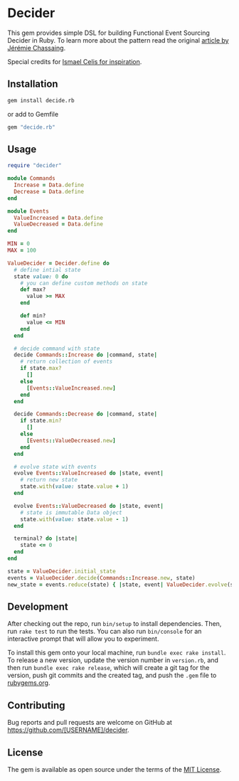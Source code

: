 # Decider

This gem provides simple DSL for building Functional Event Sourcing Decider in Ruby. To learn more about the pattern read the original [article by Jérémie Chassaing](https://thinkbeforecoding.com/post/2021/12/17/functional-event-sourcing-decider).

Special credits for [Ismael Celis for inspiration](https://ismaelcelis.com/posts/decide-evolve-react-pattern-in-ruby/).

## Installation

```bash
gem install decide.rb
```

or add to Gemfile

```ruby
gem "decide.rb"
```

## Usage

```ruby
require "decider"

module Commands
  Increase = Data.define
  Decrease = Data.define
end

module Events
  ValueIncreased = Data.define
  ValueDecreased = Data.define
end

MIN = 0
MAX = 100

ValueDecider = Decider.define do
  # define intial state
  state value: 0 do
    # you can define custom methods on state
    def max?
      value >= MAX
    end

    def min?
      value <= MIN
    end
  end

  # decide command with state
  decide Commands::Increase do |command, state|
    # return collection of events
    if state.max?
      []
    else
      [Events::ValueIncreased.new]
    end
  end

  decide Commands::Decrease do |command, state|
    if state.min?
      []
    else
      [Events::ValueDecreased.new]
    end
  end

  # evolve state with events
  evolve Events::ValueIncreased do |state, event|
    # return new state
    state.with(value: state.value + 1)
  end

  evolve Events::ValueDecreased do |state, event|
    # state is immutable Data object
    state.with(value: state.value - 1)
  end

  terminal? do |state|
    state <= 0
  end
end

state = ValueDecider.initial_state
events = ValueDecider.decide(Commands::Increase.new, state)
new_state = events.reduce(state) { |state, event| ValueDecider.evolve(state, events)
```

## Development

After checking out the repo, run `bin/setup` to install dependencies. Then, run `rake test` to run the tests. You can also run `bin/console` for an interactive prompt that will allow you to experiment.

To install this gem onto your local machine, run `bundle exec rake install`. To release a new version, update the version number in `version.rb`, and then run `bundle exec rake release`, which will create a git tag for the version, push git commits and the created tag, and push the `.gem` file to [rubygems.org](https://rubygems.org).

## Contributing

Bug reports and pull requests are welcome on GitHub at https://github.com/[USERNAME]/decider.

## License

The gem is available as open source under the terms of the [MIT License](https://opensource.org/licenses/MIT).
